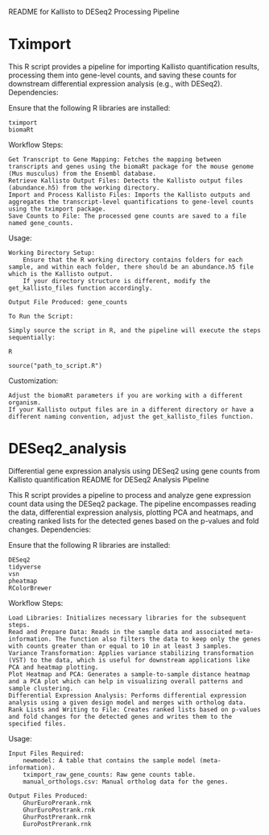 README for Kallisto to DESeq2 Processing Pipeline
# Tximport

This R script provides a pipeline for importing Kallisto quantification results, processing them into gene-level counts, and saving these counts for downstream differential expression analysis (e.g., with DESeq2).
Dependencies:

Ensure that the following R libraries are installed:

    tximport
    biomaRt

Workflow Steps:

    Get Transcript to Gene Mapping: Fetches the mapping between transcripts and genes using the biomaRt package for the mouse genome (Mus musculus) from the Ensembl database.
    Retrieve Kallisto Output Files: Detects the Kallisto output files (abundance.h5) from the working directory.
    Import and Process Kallisto Files: Imports the Kallisto outputs and aggregates the transcript-level quantifications to gene-level counts using the tximport package.
    Save Counts to File: The processed gene counts are saved to a file named gene_counts.

Usage:

    Working Directory Setup:
        Ensure that the R working directory contains folders for each sample, and within each folder, there should be an abundance.h5 file which is the Kallisto output.
        If your directory structure is different, modify the get_kallisto_files function accordingly.

    Output File Produced: gene_counts

    To Run the Script:

    Simply source the script in R, and the pipeline will execute the steps sequentially:

    R

    source("path_to_script.R")

Customization:

    Adjust the biomaRt parameters if you are working with a different organism.
    If your Kallisto output files are in a different directory or have a different naming convention, adjust the get_kallisto_files function.


# DESeq2_analysis
Differential gene expression analysis using DESeq2 using gene counts from Kallisto quantification
README for DESeq2 Analysis Pipeline

This R script provides a pipeline to process and analyze gene expression count data using the DESeq2 package. The pipeline encompasses reading the data, differential expression analysis, plotting PCA and heatmaps, and creating ranked lists for the detected genes based on the p-values and fold changes.
Dependencies:

Ensure that the following R libraries are installed:

    DESeq2
    tidyverse
    vsn
    pheatmap
    RColorBrewer

Workflow Steps:

    Load Libraries: Initializes necessary libraries for the subsequent steps.
    Read and Prepare Data: Reads in the sample data and associated meta-information. The function also filters the data to keep only the genes with counts greater than or equal to 10 in at least 3 samples.
    Variance Transformation: Applies variance stabilizing transformation (VST) to the data, which is useful for downstream applications like PCA and heatmap plotting.
    Plot Heatmap and PCA: Generates a sample-to-sample distance heatmap and a PCA plot which can help in visualizing overall patterns and sample clustering.
    Differential Expression Analysis: Performs differential expression analysis using a given design model and merges with ortholog data.
    Rank Lists and Writing to File: Creates ranked lists based on p-values and fold changes for the detected genes and writes them to the specified files.

Usage:

    Input Files Required:
        newmodel: A table that contains the sample model (meta-information).
        tximport_raw_gene_counts: Raw gene counts table.
        manual_orthologs.csv: Manual ortholog data for the genes.

    Output Files Produced:
        GhurEuroPrerank.rnk
        GhurEuroPostrank.rnk
        GhurPostPrerank.rnk
        EuroPostPrerank.rnk
